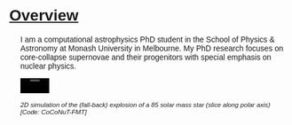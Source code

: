 # <u> Overview</u>
<html>
<head>
<meta name="viewport" content="width=device-width, initial-scale=1.0">
<style>
body {
  background-image: url('pictures/nightsky.jpg');
  font-family: Arial, Helvetica, sans-serif;

  background-repeat: no-repeat;
  background-attachment: fixed; 
  background-size: 100% 100%;
}

video {
  height: auto;
 width: 50%;
}
div {
  margin-top: 5px;
  margin-bottom: 10px;
  margin-left: 20px;
}

</head>
</style>

<div class="text-margin"> 
<p>
I am a computational astrophysics PhD student in the School of Physics & Astronomy at Monash University in Melbourne. My PhD research focuses on core-collapse supernovae and their progenitors with special emphasis on nuclear physics.
</p>

<video width="50" playsinline style="border:1px solid black" align="left" controls="controls" loop="true" autoplay="true" src="/videos/explosion.mp4">
</video>
<p><small><i>2D simulation of the (fall-back) explosion of a 85 solar mass star (slice along polar axis) [Code: CoCoNuT-FMT]</i></small>
</p>
</div>
